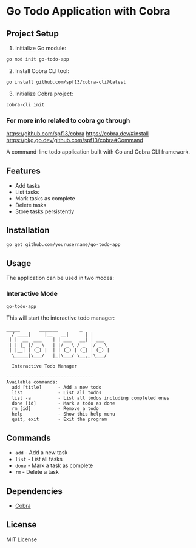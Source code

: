# Go Todo Application with Cobra

## Project Setup

1. Initialize Go module:

```bash
go mod init go-todo-app
```

2. Install Cobra CLI tool:

```bash
go install github.com/spf13/cobra-cli@latest
```

3. Initialize Cobra project:

```bash
cobra-cli init
```

### For more info related to cobra go through

https://github.com/spf13/cobra
https://cobra.dev/#install
https://pkg.go.dev/github.com/spf13/cobra#Command

A command-line todo application built with Go and Cobra CLI framework.

## Features

- Add tasks
- List tasks
- Mark tasks as complete
- Delete tasks
- Store tasks persistently

## Installation

```bash
go get github.com/yourusername/go-todo-app
```

## Usage

The application can be used in two modes:

### Interactive Mode

```bash
go-todo-app
```

This will start the interactive todo manager:

```
_____       _______        _
  / ____|     |__   __|      | |
 | |  __  ___    | | ___   __| | ___
 | | |_ |/ _ \   | |/ _ \ / _  |/ _ \
 | |__| | (_) |  | | (_) | (_| | (_) |
  \_____|\___/   |_|\___/ \__,_|\___/

  Interactive Todo Manager

--------------------------------
Available commands:
  add [title]      - Add a new todo
  list             - List all todos
  list -a          - List all todos including completed ones
  done [id]        - Mark a todo as done
  rm [id]          - Remove a todo
  help             - Show this help menu
  quit, exit       - Exit the program
```

## Commands

- `add` - Add a new task
- `list` - List all tasks
- `done` - Mark a task as complete
- `rm` - Delete a task

## Dependencies

- [Cobra](https://github.com/spf13/cobra)

## License

MIT License
